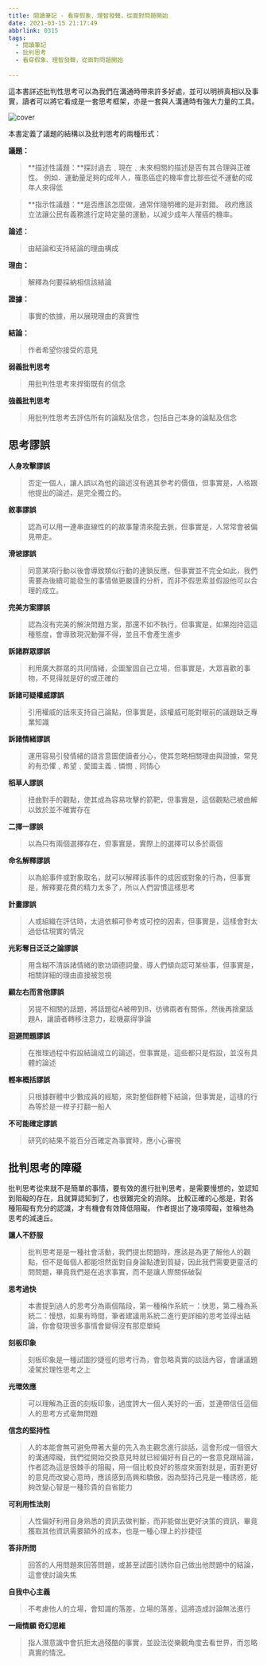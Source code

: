 ```yaml
---
title: 閱讀筆記 - 看穿假象、理智發聲，從面對問題開始
date: 2021-03-15 21:17:49
abbrlink: 0315
tags:
  - 閱讀筆記
  - 批判思考
  - 看穿假象、理智發聲，從面對問題開始
  
---
```



這本書詳述批判性思考可以為我們在溝通時帶來許多好處，並可以明辨真相以及事實，讀者可以將它看成是一套思考框架，亦是一套與人溝通時有強大力量的工具。


![cover](/reins-note/images/cover-criticism_thinking.jpg)



本書定義了議題的結構以及批判思考的兩種形式：


**議題：**

> **描述性議題：**探討過去﹑現在﹑未來相關的描述是否有其合理與正確性。
    例如．運動量足夠的成年人，罹患癌症的機率會比那些從不運動的成年人來得低
   
> **指示性議題：**是否應該怎麼做，通常伴隨明確的是非對錯。
    政府應該立法讓公民有義務進行定時定量的運動，以減少成年人罹癌的機率。


**論述：**

> 由結論和支持結論的理由構成


**理由：**

> 解釋為何要採納相信該結論
    

**證據：**

> 事實的依據，用以展現理由的真實性


**結論：**

> 作者希望你接受的意見


**弱義批判思考**

> 用批判性思考來捍衛既有的信念

  
**強義批判思考**

> 用批判性思考去評估所有的論點及信念，包括自己本身的論點及信念
    
    
    
## 思考謬誤

**人身攻擊謬誤**

> 否定一個人，讓人誤以為他的論述沒有適其參考的價值，但事實是，人格跟他提出的論述，是完全獨立的。


**敘事謬誤**

> 認為可以用一連串直線性的的故事釐清來龍去脈，但事實是，人常常會被偏見帶走。
    
    
**滑坡謬誤**

> 同意某項行動以後會導致類似行動的連鎖反應，但事實並不完全如此，我們需要為後續可能發生的事情做更嚴謹的分析，而非不假思索並假設他可以合理的成立。
    
    
**完美方案謬誤**

> 認為沒有完美的解決問題方案，那還不如不執行，但事實是，如果抱持這這種態度，會導致現況動彈不得，並且不會產生進步
  
  
**訴諸群眾謬誤**

> 利用廣大群眾的共同情緒，企圖鞏固自己立場，但事實是，大眾喜歡的事物，不見得就是好的或正確的


**訴諸可疑權威謬誤**

> 引用權威的話來支持自己論點，但事實是，該權威可能對眼前的議題缺乏專業知識
    
    
**訴諸情緒謬誤**

> 運用容易引發情緒的語言意圖使讀者分心，使其忽略相關理由與證據，常見的有恐懼﹑希望﹑愛國主義﹑憐憫﹑同情心
     

**稻草人謬誤**

> 扭曲對手的觀點，使其成為容易攻擊的箭靶，但事實是，這個觀點已被曲解以致於並不確實存在

**二擇一謬誤**

> 以為只有兩個選擇存在，但事實是，實際上的選擇可以多於兩個


**命名解釋謬誤**
    
> 以為給事件或對象取名，就可以解釋該事件的成因或對象的行為，但事實是，解釋要花費的精力太多了，所以人們習慣這樣思考
     

**計畫謬誤**

> 人或組織在評估時，太過依賴可參考或可控的因素，但事實是，這樣會對太過低估現實的情況
      


**光彩奪目泛泛之論謬誤**

> 用含糊不清訴諸情緒的歌功頌德詞彙，導人們傾向認可某些事，但事實是，相關詳細的理由直接被忽視
      

**顧左右而言他謬誤**

> 另提不相關的話題，將話題從A被帶到B，彷彿兩者有關係，然後再捨棄話題A，讓讀者轉移注意力，趁機贏得爭論
    

**迴避問題謬誤**

> 在推理過程中假設結論成立的論述，但事實是，這些都只是假設，並沒有具體的論述
    
    
**輕率概括謬誤**

> 只根據群體中少數成員的經驗，來對整個群體下結論，但事實是，這樣的行為等於是一桿子打翻一船人
    
 
**不可能確定謬誤**

> 研究的結果不能百分百確定為事實時，應小心審視


## 批判思考的障礙

批判思考從來就不是簡單的事情，要有效的進行批判思考，是需要慢想的，並認知到阻礙的存在，且就算認知到了，也很難完全的消除。
比較正確的心態是，對各種阻礙有充分的認識，才有機會有效降低阻礙。
作者提出了幾項障礙，並稱他為思考的減速丘。

**讓人不舒服**

> 批判思考是是一種社會活動，我們提出問題時，應該是為更了解他人的觀點，但不是每個人都能坦然面對自身論點遭到質疑，因此我們需要更靈活的問問題，畢竟我們是在追求事實，而不是讓人際關係破裂


**思考過快**

> 本書提到過人的思考分為兩個階段，第一種稱作系統ㄧ：快思，第二種為系統二：慢想，如果有時間，筆者建議用系統二進行更詳細的思考並得出結論，你會發現很多事情會變得沒有那麼單純


**刻板印象**

> 刻板印象是一種試圖抄捷徑的思考行為，會忽略真實的談話內容，會讓議題凌駕於理性思考之上


**光環效應**

> 可以理解為正面的刻板印象，過度誇大一個人美好的一面，並連帶信任這個人的思考方式毫無問題


**信念的堅持性**

> 人的本能會無可避免帶著大量的先入為主觀念進行談話，這會形成一個很大的溝通障礙，我們從開始交換意見時就已經偏好有自己的一套意見跟結論，作者認為這是很棘手的阻礙，用一個比較良好的態度來面對就是，面對更好的意見而改變心意時，應該感到高興和驕傲，因為堅持己見是一種誘惑，能夠改變心智是一種珍貴的自省能力


**可利用性法則**

> 人性偏好利用自身熟悉的資訊去做判斷，而非能做出更好決策的資訊，畢竟獲取其他資訊需要額外的成本，也是一種心理上的抄捷徑


**答非所問**

> 回答的人用問題來回答問題，或甚至試圖引誘你自己做出他問題中的結論， 這會使討論失焦


**自我中心主義**

> 不考慮他人的立場，會知識的落差，立場的落差，這將造成討論無法進行


**一廂情願 奇幻思維**

> 指人潛意識中會抗拒太過殘酷的事實，並設法從樂觀角度去看世界，而忽略真實的情況。


